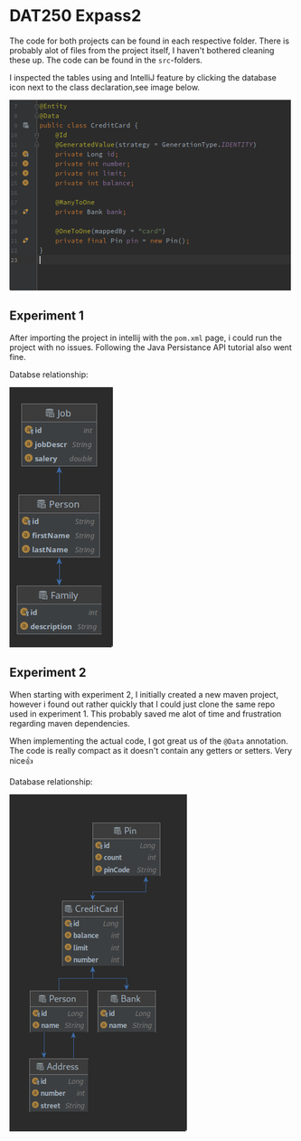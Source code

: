 # DAT250 Expass2

The code for both projects can be found in each respective folder. There is probably alot of files from the project itself, I haven't bothered cleaning these up. The code can be found in the `src`-folders. 

I inspected the tables using and IntelliJ feature by clicking the database icon next to the class declaration,see image below.

![db](ignore.png)

## Experiment 1
After importing the project in intellij with the `pom.xml` page, i could run the project with no issues.
Following the Java Persistance API tutorial also went fine.

Databse relationship:

![db1](db-relationship-exper1.png)

## Experiment 2
When starting with experiment 2, I initially created a new maven project, however i found out rather quickly that I could just clone the same repo used in experiment 1. This probably saved me alot of time and frustration regarding maven dependencies.

When implementing the actual code, I got great us of the `@Data` annotation. The code is really compact as it doesn't contain any getters or setters. Very nice👍

Database relationship:

![db2](db-relationship-exper2.png)
